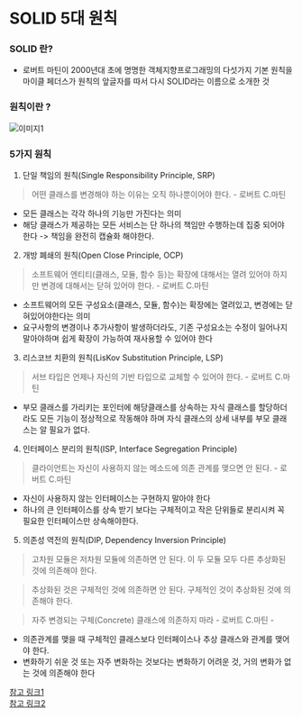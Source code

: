 # SOLID 5대 원칙

###   SOLID 란?
- 로버트 마틴이 2000년대 초에 명명한 객체지향프로그래밍의 다섯가지 기본 원칙을 마이클 페더스가 원칙의 앞글자를 따서 다시 SOLID라는 이름으로 소개한 것

### 원칙이란 ?
![이미지1](image/SOLID/priciple.png)

### 5가지 원칙
1. 단일 책임의 원칙(Single Responsibility Principle, SRP)
>어떤 클래스를 변경해야 하는 이유는 오직 하나뿐이어야 한다. - 로버트 C.마틴

- 모든 클래스는 각각 하나의 기능만 가진다는 의미
- 해당 클래스가 제공하는 모든 서비스는 단 하나의 책임만 수행하는데 집중 되어야 한다 -> 책임을 완전히 캡슐화 해야한다.

2. 개방 폐쇄의 원칙(Open Close Principle, OCP)
>소프트웨어 엔티티(클래스, 모듈, 함수 등)는 확장에 대해서는 열려 있어야 하지만 변경에 대해서는 닫혀 있어야 한다. - 로버트 C.마틴

- 소프트웨어의 모든 구성요소(클래스, 모듈, 함수)는 확장에는 열려있고, 변경에는 닫혀있어야한다는 의미
- 요구사항의 변경이나 추가사항이 발생하더라도, 기존 구성요소는 수정이 일어나지 말아야하며 쉽게 확장이 가능하여 재사용할 수 있어야 한다

3. 리스코브 치환의 원칙(LisKov Substitution Principle, LSP)
>서브 타입은 언제나 자신의 기반 타입으로 교체할 수 있어야 한다. - 로버트 C.마틴

- 부모 클래스를 가리키는 포인터에 해당클래스를 상속하는 자식 클래스를 할당하더라도 모든 기능이 정상적으로 작동해야 하며 자식 클래스의 상세 내부를 부모 클래스는 알 필요가 없다.

4. 인터페이스 분리의 원칙(ISP, Interface Segregation Principle)
>클라이언트는 자신이 사용하지 않는 메소드에 의존 관계를 맺으면 안 된다. - 로버트 C.마틴

- 자신이 사용하지 않는 인터페이스는 구현하지 말아야 한다
- 하나의 큰 인터페이스를 상속 받기 보다는 구체적이고 작은 단위들로 분리시켜 꼭 필요한 인터페이스만 상속해야한다.

5. 의존성 역전의 원칙(DIP, Dependency Inversion Principle)
>고차원 모듈은 저차원 모듈에 의존하면 안 된다. 이 두 모듈 모두 다른 추상화된 것에 의존해야 한다.  

>추상화된 것은 구체적인 것에 의존하면 안 된다. 구체적인 것이 추상화된 것에 의존해야 한다.  

>자주 변경되는 구체(Concrete) 클래스에 의존하지 마라 - 로버트 C.마틴 -

- 의존관계를 맺을 때 구체적인 클래스보다 인터페이스나 추상 클래스와 관계를 맺어야 한다.
- 변화하기 쉬운 것 또는 자주 변화하는 것보다는 변화하기 어려운 것, 거의 변화가 없는 것에 의존해야 한다

[참고 링크1](https://devlog-wjdrbs96.tistory.com/380#recentEntries)  
[참고 링크2](https://jaeyeong951.medium.com/%EA%B0%9D%EC%B2%B4%EC%A7%80%ED%96%A5-5%EC%9B%90%EC%B9%99-solid-ac7d4d660f4d)  


